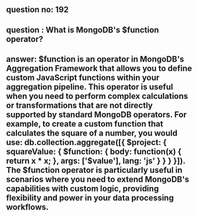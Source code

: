 
      
## question no: 192

## question : What is MongoDB's $function operator?

## answer: $function is an operator in MongoDB's Aggregation Framework that allows you to define custom JavaScript functions within your aggregation pipeline. This operator is useful when you need to perform complex calculations or transformations that are not directly supported by standard MongoDB operators. For example, to create a custom function that calculates the square of a number, you would use: db.collection.aggregate([{ $project: { squareValue: { $function: { body: function(x) { return x * x; }, args: ['$value'], lang: 'js' } } } }]). The $function operator is particularly useful in scenarios where you need to extend MongoDB's capabilities with custom logic, providing flexibility and power in your data processing workflows.
      